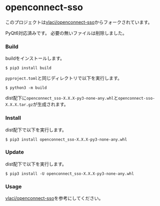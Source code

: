 # openconnect-sso

このプロジェクトは[vlaci/openconnect-sso](https://github.com/vlaci/openconnect-sso)からフォークされています。

PyQt6対応済みです。
必要の無いファイルは削除しました。



### Build

buildをインストールします。

```shell
$ pip3 install build
```

`pyproject.toml`と同じディレクトリで以下を実行します。

```shell
$ python3 -m build
```

dist配下に`openconnect_sso-X.X.X-py3-none-any.whl`と`openconnect-sso-X.X.X.tar.gz`が生成されます。



### Install

dist配下で以下を実行します。

```shell
$ pip3 install openconnect_sso-X.X.X-py3-none-any.whl
```



### Update

dist配下で以下を実行します。

```shell
$ pip3 install -U openconnect_sso-X.X.X-py3-none-any.whl
```


### Usage

[vlaci/openconnect-sso](https://github.com/vlaci/openconnect-sso)を参考にしてください。
